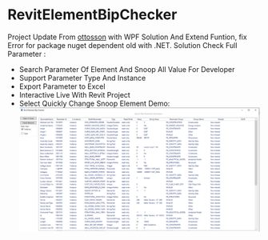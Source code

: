 # RevitElementBipChecker
Project Update From  <a href="https://github.com/ottosson">ottosson</a> with WPF Solution And Extend Funtion, fix Error for package nuget dependent old with .NET.
Solution Check Full Parameter : 
- Search Parameter Of Element And Snoop All Value For Developer
- Support Parameter Type And Instance
- Export Parameter to Excel
- Interactive Live With Revit Project 
- Select Quickly Change Snoop Element
Demo:
![](doc/_Image_6eb96b13-75c4-49bd-8232-b2e8cdfe798b.png)

